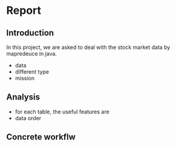 # Report





## Introduction

In this project, we are asked to deal with the stock market data by mapredeuce in java.

- data 
- different type
- mission



## Analysis

- for each table, the useful features are 
- data order



## Concrete workflw



